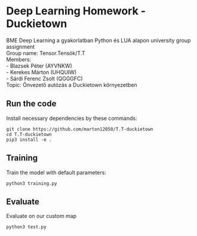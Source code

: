 # Deep Learning Homework - Duckietown
BME Deep Learning a gyakorlatban Python és LUA alapon university group assignment <br />
Group name: Tensor.Tensók/T.T <br />
Members: <br />
    - Blazsek Péter (AYVNKW) <br />
    - Kerekes Márton (UHQUIW) <br />
    - Sárdi Ferenc Zsolt (QGGGFC) <br />
Topic: Önvezető autózás a Duckietown környezetben <br />


## Run the code

Install necessary dependencies by these commands:
```
git clone https://github.com/marton12050/T.T-duckietown
cd T.T-duckietown
pip3 install -e .
```
## Training
Train the model with default parameters:
```
python3 training.py
```

## Evaluate
Evaluate on our custom map
```
python3 test.py
```